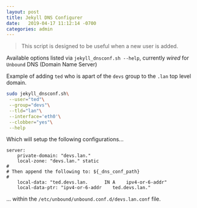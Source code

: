 ```yaml
---
layout: post
title: Jekyll DNS Configurer
date:   2019-04-17 11:12:14 -0700
categories: admin
---
```


> This script is designed to be useful when a new user is added.


Available options listed via `jekyll_dnsconf.sh --help`, currently _wired_ for `Unbound` DNS (Domain Name Server)


Example of adding `ted` who is apart of the `devs` group to the `.lan` top level domain.


```bash
sudo jekyll_dnsconf.sh\
 --user="ted"\
 --group="devs"\
 --tld="lan"\
 --interface='eth0'\
 --clobber="yes"\
 --help
```


Which will setup the following configurations...


```
server:
    private-domain: "devs.lan."
    local-zone: "devs.lan." static
#
# Then append the following to: ${_dns_conf_path}
#
    local-data: "ted.devs.lan.      IN A    ipv4-or-6-addr"
    local-data-ptr: "ipv4-or-6-addr    ted.devs.lan."

```


... within the `/etc/unbound/unbound.conf.d/devs.lan.conf` file.
